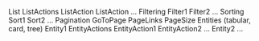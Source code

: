 List
    ListActions
        ListAction
        ListAction
        ...
    Filtering
        Filter1
        Filter2
        ...
    Sorting
        Sort1
        Sort2
        ...
    Pagination
        GoToPage
        PageLinks
        PageSize
    Entities (tabular, card, tree)
        Entity1
            EntityActions
                EntityAction1
                EntityAction2
                ...
        Entity2
        ...
